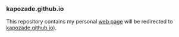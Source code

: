 ### kapozade.github.io

This repository contains my personal [web page](http://onurkapcik.com) will be redirected to [kapozade.github.io](kapozade.github.io)).
